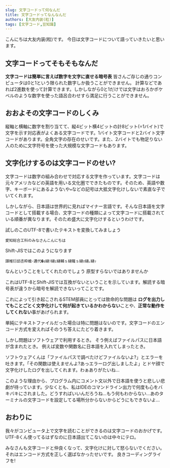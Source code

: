 ```yaml
---
slug: 文字コードって何なんだ
title: 文字コードってなんなんだ
authors: [大友内装(粒)]
tags: [文字コード,豆知識]
---
```

こんにちは大友内装(粒)です。
今日は文字コードについて語っていきたいと思います。

## 文字コードってそもそもなんだ
**文字コードは簡単に言えば数字を文字に直せる暗号表**
皆さんご存じの通りコンピュータは0と1という限られた数字しか扱うことができません。
計算などであれば2進数を使って計算できます。しかしながら0と1だけでは文字はおろかポケベルのような数字を使った語呂合わせすら満足に行うことができません。

## おおよその文字コードのしくみ
縦軸と横軸に数字を割り当てて、縦4ビット横4ビットの計8ビット(=1バイト)で文字を示す対応表がよくある文字コードです。1バイト文字コードと2バイト文字コードがあります。全角文字の存在のせいです。また、2バイトでも物足りない人のために文字符号を使った大規模な文字コードもあります。

## 文字化けするのは文字コードのせい?
文字コードは数字の組み合わせで対応する文字を作っています。文字コードは元々アメリカなどの英語を用いる文化圏でできたものです。そのため、英語や数字、キーボードにあるような`\`や`=`などの記号は大抵文字化けしないで素直な子でいてくれます。

しかしながら、日本語は世界的に見ればマイナー言語です。そんな日本語を文字コードとして搭載する場合、文字コードの種類によって文字コードに搭載されている順番が異なります。そのため盛大に文字化けするというわけです。

試しのこのUTF-8で書いたテキストを変換してみましょう
```
愛知総合工科のみなさんこんにちは
```
Shift-JISではこのようになります
```Shift-JIS
諢帷衍邱丞粋蟾･遘代�ｮ縺ｿ縺ｪ縺輔ｓ縺薙ｓ縺ｫ縺｡縺ｯ
```
なんということをしてくれたのでしょう
原型すらないではありませんか

これはUTF-8とShift-JISでは互換がないということを示しています。解読する暗号表が違うから暗号を解読できないってことです。

これによって引き起こされるSTEM部員にとっては致命的な問題は
**ログを出力してもことごとく文字化けして何が起きているかわからない**ことや、**正常な動作をしてくれない**事があげられます。

単純にテキストファイルだった場合は特に問題はないのです。文字コードのエンコード方式を変えればそのうち答えにたどり着きます。

しかし問題はソフトウェアで利用するとき。
そう例えばファイルパスに日本語が含まれたとき。
例えば変数や関数名に日本語を入れてしまったとき。

ソフトウェアくんは「ファイルパスで調べたけどファイルないよ?」とエラーを吐きます。「その関数は使えませんよ?あっエラーログ出しましたよ」とドヤ顔で文字化けしたログを出してくれます。わぁありがたいね…

このような理由から、プログラム内にコメント文以外で日本語を使うと悲しい悲劇が待っています。少なくとも、私はIDEのコマンドライン出力で何度も心をバキバキにされました。どうすればいいんだろうね…もう何もわからない…あのターミナルの文字コードを設定してる場所分からないからどうにもできないよ…

## おわりに
我々がコンピュータ上で文字を読むことができるのは文字コードのおかげです。UTF-8くん使ってるはずなのに日本語出てこないのは中々にテロ。

みなさんも文字コードと仲良くなって、文字化けに対して怒らないでください。それはエンコード方式を正しく選ばなかったせいです。
良きコーディングライフを!